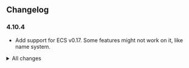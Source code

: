 ## Changelog

### 4.10.4
- Add support for ECS v0.17. Some features might not work on it, like name system.

<details>
<summary>All changes</summary>

### 4.10.3
- Fix issues when `GetName` or `SetName` are stripped

### 4.10.2
- Allow inspecting Buffer components
- Add more filters for World Explorer
- Fixed that reflection inspector always refreshed
- Fixed that new tabs were opened for existing entities

### 4.10.1
- Fixed issue where Entity Inspector Tabs did not have [ECS] in their name.

### 4.10.0
- Released ECS Unity Explorer Extension

* Previous versions skipped *
</details>
